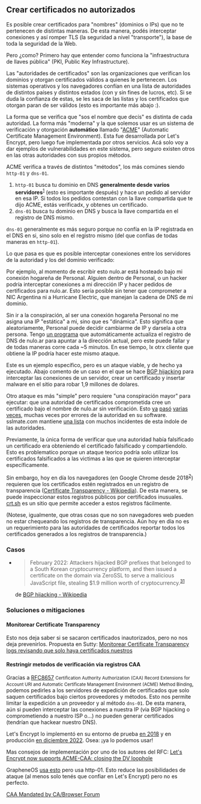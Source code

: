 ## Crear certificados no autorizados

Es posible crear certificados para "nombres" (dominios o IPs) que no te pertenecen de distintas maneras. De esta manera, podés interceptar conexiones y así romper TLS (la seguridad a nivel "transporte"), la base de toda la seguridad de la Web.

Pero ¿como? Primero hay que entender como funciona la "infraestructura de llaves pública" (PKI, Public Key Infrastructure).

Las "autoridades de certificados" son las organizaciones que verifican los dominios y otorgan certificados válidos a quienes le pertenecen. Los sistemas operativos y los navegadores confían en una lista de autoridades de distintos países y distintos estados (con y sin fines de lucros, etc). Si se duda la confianza de estas, se les saca de las listas y los certificados que otorgan paran de ser válidos (esto es importante más abajo :).

La forma que se verifica que "sos el nombre que decís" es distinta de cada autoridad. La forma más "moderna" y la que solemos usar es un sistema de verificación y otorgación **automático** llamado "[ACME]" (Automatic Certificate Management Environment). Esta fue desarrollada por Let's Encrypt, pero luego fue implementada por otros servicios. Acá solo voy a dar ejemplos de vulnerabilidades en este sistema, pero seguro existen otros en las otras autoridades con sus propios métodos.

ACME verifica a través de distintos "métodos", los más comúnes siendo `http-01` y `dns-01`.

1. `http-01` busca tu dominio en DNS **generalmente desde varios servidores**<sup>[1](https://letsencrypt.org/docs/challenge-types/)</sup> (esto es importante después) y hace un pedido al servidor en esa IP. Si todos los pedidos contestan con la llave compartida que te dijo ACME, estás verificadx, y obtenes un certificado.
2. `dns-01` busca tu dominio en DNS y busca la llave compartida en el registro de DNS mismo.

`dns-01` generalmente es más seguro porque no confía en la IP registrada en el DNS en si, sino solo en el registro mismo (del que confias de todas maneras en `http-01`).

Lo que pasa es que es posible interceptar conexiones entre los servidores de la autoridad y los del dominio verificado:

Por ejemplo, al momento de escribir esto nulo.ar está hosteado bajo mi conexión hogareña de Personal. Alguien dentro de Personal, o un hacker podría interceptar conexiones a mi dirección IP y hacer pedidos de certificados para nulo.ar. Esto sería posible sin tener que comprometer a NIC Argentina ni a Hurricane Electric, que manejan la cadena de DNS de mi dominio.

Sin ir a la conspiración, al ser una conexión hogareña Personal no me asigna una IP "estática" a mi, sino que es "dinámica". Esto significa que aleatoriamente, Personal puede decidir cambiarme de IP y darsela a otra persona. Tengo [un programa](https://gitea.nulo.in/Nulo/ddnser) que automáticamente actualiza el registro de DNS de nulo.ar para apuntar a la dirección actual, pero este puede fallar y de todas maneras corre cada ~5 minutos. En ese tiempo, lx otrx cliente que obtiene la IP podría hacer este mismo ataque.

Este es un ejemplo específico, pero es un ataque viable, y de hecho ya ejecutado. Abajo comento de un caso en el que se hace [BGP hijacking][BGP hijacking - Wikipedia] para interceptar las conexiones de un servidor, crear un certificado y insertar malware en el sitio para robar 1,9 millones de dolares.

Otro ataque es más "simple" pero requiere "una conspiración mayor" para ejecutar: que una autoridad de certificados comprometida cree un certificado bajo el nombre de nulo.ar sin verificación. Esto [ya](https://www.techrepublic.com/article/compromised-certificate-authorities-how-to-protect-yourself/) [pasó](https://blog.mozilla.org/security/2011/03/25/comodo-certificate-issue-follow-up/) [varias](https://www.mail-archive.com/dev-security-policy@lists.mozilla.org/msg05455.html) [veces](https://bugzilla.mozilla.org/show_bug.cgi?id=1496088), muchas veces por errores de la autoridad en su software. sslmate.com mantiene [una lista](https://sslmate.com/resources/certificate_authority_failures) con muchos incidentes de esta índole de las autoridades.

Previamente, la única forma de verificar que una autoridad había falsificado un certificado era obteniendo el certificado falsificado y compartiendolo. Esto es problematico porque un ataque teorico podría solo utilizar los certificados falsificados a las victimas a las que se quieren interceptar específicamente.

Sin embargo, hoy en día los navegadores (en Google Chrome desde 2018<sup>[2](https://groups.google.com/a/chromium.org/g/ct-policy/c/wHILiYf31DE/m/iMFmpMEkAQAJ)</sup>) requieren que los certificados estén registrados en un registro de transparencia ([Certificate Transparency - Wikipedia](https://en.wikipedia.org/wiki/Certificate_Transparency)). De esta manera, se puede inspeccionar estos registros públicos por certificados inusuales. [crt.sh](https://crt.sh/) es un sitio que permite acceder a estos registros fácilmente.

(Notese, igualmente, que otras cosas que no son navegadores web pueden no estar chequeando los registros de transparencia. Aún hoy en día no es un requerimiento para las autoridades de certificados reportar todos los certificados generados a los registros de transparencia.)

[ACME]: https://en.wikipedia.org/wiki/Automatic_Certificate_Management_Environment

### Casos

- > February 2022: Attackers hijacked BGP prefixes that belonged to a South Korean cryptocurrency platform, and then issued a certificate on the domain via ZeroSSL to serve a malicious JavaScript file, stealing $1.9 million worth of cryptocurrency.<sup>[31](https://therecord.media/klayswap-crypto-users-lose-funds-after-bgp-hijack)</sup>

  de [BGP hijacking - Wikipedia](https://en.wikipedia.org/w/index.php?title=BGP_hijacking&oldid=1146362657)

[BGP hijacking - Wikipedia]: https://en.wikipedia.org/index.php?title=BGP_hijacking

### Soluciones o mitigaciones

#### Monitorear Certificate Transparency

Esto nos deja saber si se sacaron certificados inautorizados, pero no nos deja prevenirlos. Propuesta en Sutty: [Monitorear Certificate Transparency logs revisando que solo haya certificados nuestros](https://0xacab.org/sutty/sutty/-/issues/8880)

#### Restringir metodos de verificación via registros CAA

Gracias a [RFC8657] <small>Certification Authority Authorization (CAA) Record Extensions for Account URI and Automatic Certificate Management Environment (ACME) Method Binding</small>, podemos pedirles a los servidores de expedición de certificados que solo saquen certificados bajo ciertos proveedores y métodos. Esto nos permite limitar la expedición a un proveedor y al método `dns-01`. De esta manera, aún si pueden interceptar las conexiones a nuestra IP (via BGP hijacking o comprometiendo a nuestro ISP o...) no pueden generar certificados (tendrían que hackear nuestro DNS).

Let's Encrypt lo implementó en su entorno de prueba [en 2018] y en producción [en diciembre 2022]. Osea: ¡ya lo podemos usar!

[en 2018]: https://community.letsencrypt.org/t/acme-caa-validationmethods-support/63125
[en diciembre 2022]: https://community.letsencrypt.org/t/enabling-acme-caa-account-and-method-binding/189588

Mas consejos de implementación por uno de los autores del RFC: [Let's Encrypt now supports ACME-CAA: closing the DV loophole
](https://www.devever.net/~hl/acme-caa-live)

GrapheneOS [usa esto](https://github.com/GrapheneOS/ns1.grapheneos.org/blob/bc06ac067c5786180cceccdf8466b0a94a1a7e5c/zones.yaml#LL23C65-L23C65) pero usa http-01. Esto reduce las posibilidades de ataque (al menos solo tenés que confiar en Let's Encrypt) pero no es perfecto.

[RFC8657]: https://datatracker.ietf.org/doc/html/rfc8657

[CAA Mandated by CA/Browser Forum](https://blog.qualys.com/product-tech/2017/03/13/caa-mandated-by-cabrowser-forum)
